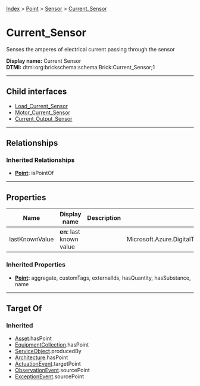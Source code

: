 [Index](../../../index.md) > [Point](../../Point.md) > [Sensor](../Sensor.md) > [Current_Sensor](#)
# Current_Sensor

Senses the amperes of electrical current passing through the sensor


**Display name:** Current Sensor<br />
**DTMI:** dtmi:org:brickschema:schema:Brick:Current_Sensor;1

---

## Child interfaces
* [Load_Current_Sensor](Load_Current_Sensor.md)
* [Motor_Current_Sensor](Motor_Current_Sensor.md)
* [Current_Output_Sensor](Current_Output_Sensor/Current_Output_Sensor.md)

---

## Relationships

### Inherited Relationships
* **[Point](../../Point.md):** isPointOf

---

## Properties

|Name|Display name|Description|Schema|Writable|
|-|-|-|-|-|
|lastKnownValue|**en**: last known value||Microsoft.Azure.DigitalTwins.Parser.Models.DTObjectInfo|True|
### Inherited Properties
* **[Point](../../Point.md):** aggregate, customTags, externalIds, hasQuantity, hasSubstance, name

---

## Target Of
### Inherited
* [Asset](../../../Asset/Asset.md).hasPoint
* [EquipmentCollection](../../../Collection/EquipmentCollection.md).hasPoint
* [ServiceObject](../../../Information/ServiceObject/ServiceObject.md).producedBy
* [Architecture](../../../Space/Architecture/Architecture.md).hasPoint
* [ActuationEvent](../../../Event/PointEvent/ActuationEvent.md).targetPoint
* [ObservationEvent](../../../Event/PointEvent/ObservationEvent.md).sourcePoint
* [ExceptionEvent](../../../Event/PointEvent/ExceptionEvent.md).sourcePoint
